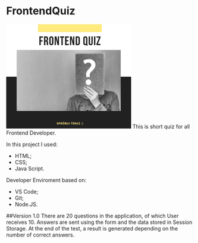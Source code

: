 # FrontendQuiz
![Quiz banner.](/img/frontend_quiz.png)
This is short quiz for all Frontend Developer.

In this project I used:

- HTML;
- CSS;
- Java Script.

Developer Enviroment based on:

- VS Code;
- Git;
- Node.JS.

##Version 1.0
There are 20 questions in the application, of which User receives 10. Answers are sent using the form and the data stored in Session Storage. At the end of the test, a result is generated depending on the number of correct answers.
